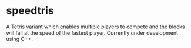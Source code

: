 speedtris
=========

A Tetris variant which enables multiple players to compete and the blocks will fall at the speed of the fastest player.
Currently under development using C++.
